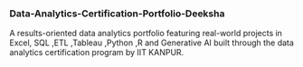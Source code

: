 ### Data-Analytics-Certification-Portfolio-Deeksha
A results-oriented data analytics portfolio featuring real-world projects in Excel, SQL ,ETL ,Tableau ,Python ,R and Generative AI built through the data analytics certification program by IIT KANPUR. 
